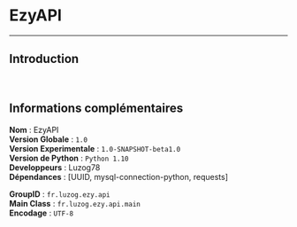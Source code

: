 # EzyAPI

---

## Introduction



<br>

## Informations complémentaires

__**Nom**__ : EzyAPI<br>
__**Version Globale**__ : `1.0`<br>
__**Version Experimentale**__ : `1.0-SNAPSHOT-beta1.0`<br>
__**Version de Python**__ : `Python 1.10`<br>
__**Developpeurs**__ : Luzog78<br>
__**Dépendances**__ : [UUID, mysql-connection-python, requests]

__**GroupID**__ : `fr.luzog.ezy.api`<br>
__**Main Class**__ : `fr.luzog.ezy.api.main`<br>
__**Encodage**__ : `UTF-8`

<br>
